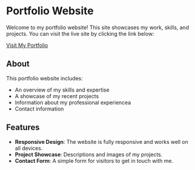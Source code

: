 # Portfolio Website

Welcome to my portfolio website! This site showcases my work, skills, and projects. You can visit the live site by clicking the link below:

[Visit My Portfolio](https://ammaralzureiqi.github.io)

## About

This portfolio website includes:

- An overview of my skills and expertise
- A showcase of my recent projects
- Information about my professional experiencea
- Contact information

## Features

- **Responsive Design**: The website is fully responsive and works well on all devices.
- **Project Showcase**:  Descriptions and images of my projects.
- **Contact Form**: A simple form for visitors to get in touch with me.